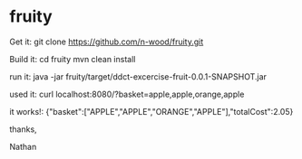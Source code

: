# fruity

Get it:
git clone https://github.com/n-wood/fruity.git

Build it:
cd fruity
mvn clean install

run it:
java -jar fruity/target/ddct-excercise-fruit-0.0.1-SNAPSHOT.jar

used it:
curl localhost:8080/?basket=apple,apple,orange,apple

it works!:
{"basket":["APPLE","APPLE","ORANGE","APPLE"],"totalCost":2.05}

thanks,

Nathan
